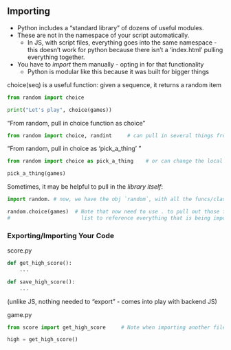 
## Importing

- Python includes a “standard library” of dozens of useful modules.
- These are not in the namespace of your script automatically.
	- In JS, with script files, everything goes into the same namespace - this doesn’t work for python because there isn’t a ‘index.html’ pulling everything together.
- You have to _import_ them manually - opting in for that functionality
	- Python is modular like this because it was built for bigger things

choice(seq) is a useful function: given a sequence, it returns a random item
```python
from random import choice

print("Let's play", choice(games))
```

“From random, pull in choice function as choice”
```python
from random import choice, randint     # can pull in several things from a place

```
“From random, pull in choice as ‘pick_a_thing’ ”
```python
from random import choice as pick_a_thing    # or can change the local name of it

pick_a_thing(games)

```
Sometimes, it may be helpful to pull in the _library itself_:
```python
import random. # now, we have the obj `random`, with all the funcs/classes within available to us

random.choice(games)  # Note that now need to use . to pull out those fx/classes, and don't have a 
#                       list to reference everything that is being imported
```

### Exporting/Importing Your Code

score.py
```python
def get_high_score():
    ...

def save_high_score():
    ...
```
(unlike JS, nothing needed to “export” - comes into play with backend JS)

game.py
```python
from score import get_high_score     # Note when importing another file - the .py is dropped

high = get_high_score()
```

